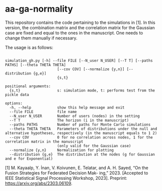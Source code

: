 # aa-ga-normality

This repository contains the code pertaining to the simulations in [1]. In this version, the combination matrix and the correlation matrix for the Gaussian case are fixed and equal to the ones in the manuscript. One needs to change them manually if necessary.

The usage is as follows:

```

simulation_gh.py [-h] --file FILE [--N_user N_USER] [--T T] [--paths PATHS] [--theta THETA THETA]
                        [--cov COV] [--normalize {y,n}] [--distribution {g,e}]
                        {s,t}

positional arguments:
  {s,t}                 s: simulation mode, t: performs test from the pickle data

options:
  -h, --help            show this help message and exit
  --file FILE           file name
  --N_user N_USER       Number of users (nodes) in the setting
  --T T                 The horizon (i in the manuscript)
  --paths PATHS         Number of paths for Monte Carlo simulations
  --theta THETA THETA   Parameters of distributions under the null and alternative hypotheses, respectively (in the manuscript equals to 1 2)
  --cov COV             0 for no correlation across nodes, 1 for the correlation matrix in the manuscript
                        (only valid for the Gaussian case)
  --normalize {y,n}     Normalization for plotting
  --distribution {g,e}  The distribution at the nodes (g for Gaussian and e for Exponential)
```

[1] M. Kayaalp, Y. İnan, V. Koivunen, E. Telatar, and A. H. Sayed, “On the Fusion Strategies for Federated Decision Mak- ing,” 2023. [Accepted to IEEE Statistical Signal Processing Workshop, 2023]. Preprint: https://arxiv.org/abs/2303.06109.
